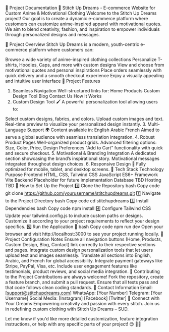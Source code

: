 📜 Project Documentation
📘 Stitch Up Dreams - E-commerce Website for Custom Anime & Motivational Clothing
Welcome to the Stitch Up Dreams project! Our goal is to create a dynamic e-commerce platform where customers can customize anime-inspired apparel with motivational quotes. We aim to blend creativity, fashion, and inspiration to empower individuals through personalized designs and messages.

📁 Project Overview
Stitch Up Dreams is a modern, youth-centric e-commerce platform where customers can:

Browse a wide variety of anime-inspired clothing collections
Personalize T-shirts, Hoodies, Caps, and more with custom designs
View and choose from motivational quotes and personal inspirations
Place orders seamlessly with quick delivery and a smooth checkout experience
Enjoy a visually appealing and intuitive user interface
🚀 Project Features
1. Seamless Navigation
Well-structured links for:
Home
Products
Custom Design Tool
Blog
Contact Us
How It Works
2. Custom Design Tool 🖌️
A powerful personalization tool allowing users to:

Select custom designs, fabrics, and colors.
Upload custom images and text.
Real-time preview to visualize your personalized design instantly.
3. Multi-Language Support 🌍
Content available in:
English
Arabic
French
Aimed to serve a global audience with seamless translation integration.
4. Robust Product Pages
Well-organized product grids.
Advanced filtering options:
Size, Color, Price, Design Preferences
"Add to Cart" functionality with quick and secure checkout.
5. Motivational & Branding Integration
A dedicated section showcasing the brand’s inspirational story.
Motivational messages integrated throughout design choices.
6. Responsive Design 📱
Fully optimized for mobile, tablet, and desktop screens.
📜 Tech Stack
Technology	Purpose
Frontend	HTML, CSS, Tailwind CSS
JavaScript	ES6+
Framework	Vite
Backend	Placeholder for future implementation
Database	TBD
Hosting	TBD
🔧 How to Set Up the Project
1️⃣ Clone the Repository
bash
Copy code
git clone https://github.com/yourusername/stitchupdreams.git
2️⃣ Navigate to the Project Directory
bash
Copy code
cd stitchupdreams
3️⃣ Install Dependencies
bash
Copy code
npm install
4️⃣ Configure Tailwind CSS
Update your tailwind.config.js to include custom paths or designs.
Customize it according to your project requirements to reflect your design specifics.
5️⃣ Run the Application 🚀
bash
Copy code
npm run dev
Open your browser and visit http://localhost:3000 to see your project running locally.
📌 Project Configuration Notes
Ensure all navigation buttons (Home, Products, Custom Design, Blog, Contact) link correctly to their respective sections and pages.
Integrate custom design personalization tools that let users upload text and images seamlessly.
Translate all sections into English, Arabic, and French for global accessibility.
Integrate payment gateways like Stripe, PayPal, Visa, etc.
Include user engagement features like testimonials, product reviews, and social media integration.
📝 Contributing to the Project
Contributions are always welcome!
Fork the repository, create a feature branch, and submit a pull request.
Ensure that all tests pass and that code follows clean coding standards.
🔗 Contact Information
Email: [support@stitchupdreams.com]
WhatsApp: [Your Number]
Telegram: [Your Username]
Social Media:
[Instagram]
[Facebook]
[Twitter]
🧵 Connect with Your Dreams
Empowering creativity and passion with every stitch. Join us in redefining custom clothing with Stitch Up Dreams – SUD.

Let me know if you'd like more detailed customization, feature integration instructions, or help with any specific parts of your project! 😊 🚀✨

